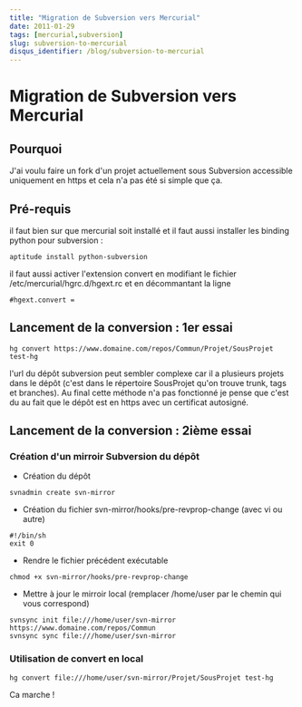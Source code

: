 ```yaml
---
title: "Migration de Subversion vers Mercurial"
date: 2011-01-29
tags: [mercurial,subversion]
slug: subversion-to-mercurial
disqus_identifier: /blog/subversion-to-mercurial
---
```

# Migration de Subversion vers Mercurial

## Pourquoi
J'ai voulu faire un fork d'un projet actuellement sous Subversion accessible uniquement en https et cela n'a pas été si simple que ça.

## Pré-requis

il faut bien sur que mercurial soit installé et il faut aussi installer les binding python pour subversion :

```
aptitude install python-subversion
```
il faut aussi activer l'extension convert en modifiant le fichier /etc/mercurial/hgrc.d/hgext.rc et en décommantant la ligne 

```
#hgext.convert =
```

## Lancement de la conversion : 1er essai

```
hg convert https://www.domaine.com/repos/Commun/Projet/SousProjet test-hg
```
l'url du dépôt subversion peut sembler complexe car il a plusieurs projets dans le dépôt (c'est dans le répertoire SousProjet qu'on trouve trunk, tags et branches). Au final cette méthode n'a pas fonctionné je pense que c'est du au fait que le dépôt est en https avec un certificat autosigné.

## Lancement de la conversion : 2ième essai

### Création d'un mirroir Subversion du dépôt

* Création du dépôt

```
svnadmin create svn-mirror
```

* Création du fichier svn-mirror/hooks/pre-revprop-change (avec vi ou autre)

```
#!/bin/sh
exit 0
```

* Rendre le fichier précédent exécutable

```
chmod +x svn-mirror/hooks/pre-revprop-change
```

* Mettre à jour le mirroir local (remplacer /home/user par le chemin qui vous correspond)

```
svnsync init file:///home/user/svn-mirror https://www.domaine.com/repos/Commun
svnsync sync file:///home/user/svn-mirror
```

### Utilisation de convert en local

```
hg convert file:///home/user/svn-mirror/Projet/SousProjet test-hg
```
Ca marche !





